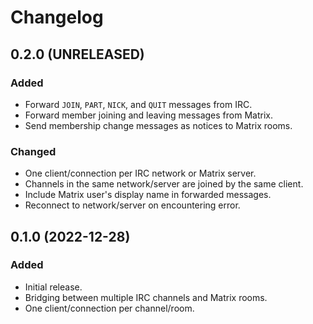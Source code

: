 Changelog
=========

0.2.0 (UNRELEASED)
------------------

### Added

- Forward `JOIN`, `PART`, `NICK`, and `QUIT` messages from IRC.
- Forward member joining and leaving messages from Matrix.
- Send membership change messages as notices to Matrix rooms.

### Changed

- One client/connection per IRC network or Matrix server.
- Channels in the same network/server are joined by the same client.
- Include Matrix user's display name in forwarded messages.
- Reconnect to network/server on encountering error.


0.1.0 (2022-12-28)
------------------

### Added

- Initial release.
- Bridging between multiple IRC channels and Matrix rooms.
- One client/connection per channel/room.
